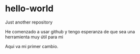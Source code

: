 # hello-world
Just another repository

He comenzado a usar github y tengo esperanza de que sea una herramienta muy útil para mi

Aqui va mi primer cambio.
